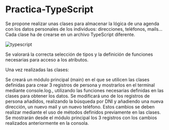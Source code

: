 # Practica-TypeScript

Se propone realizar unas clases para almacenar la lógica de una agenda con los datos personales de los individuos: direcciones, teléfonos, mails… Cada clase ha de crearse en un archivo TypeScript diferente.

![typescript](https://user-images.githubusercontent.com/125508876/231169077-bce2d1c9-2a15-4270-9037-34a836cb6e29.jpg)

Se valorará la correcta selección de tipos y la definición de funciones necesarias para acceso a los atributos.

Una vez realizadas las clases:

Se creará un módulo principal (main) en el que se utilicen las clases definidas para crear 3 registros de persona y mostrarlos en el terminal mediante console.log., utilizando las funciones necesarias definidas en las clases para obtener los datos.
Se modificará uno de los registros de persona añadidos, realizando la búsqueda por DNI y añadiendo una nueva dirección, un nuevo mail y un nuevo teléfono. Estos cambios se deben realizar mediante el uso de métodos definidos previamente en las clases.
Se mostrarán desde el módulo principal los 3 registros con los cambios realizados anteriormente en la consola.


